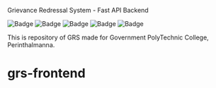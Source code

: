 Grievance Redressal System - Fast API Backend

![Badge](https://badgen.net/github/last-commit/amjed-ali-k/grs-backend)
![Badge](https://badgen.net/github/contributors/amjed-ali-k/grs-backend)
![Badge](https://badgen.net/pypi/python/black)
![Badge](https://badgen.net/codecov/c/github/amjed-ali-k/grs-backend)
![Badge](https://badgen.net/codeclimate/loc/amjed-ali-k/grs-backend)

This is repository of GRS made for Government PolyTechnic College, Perinthalmanna.
# grs-frontend
